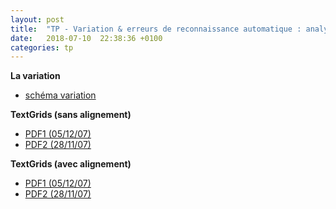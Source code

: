 ```yaml
---
layout: post
title:  "TP - Variation & erreurs de reconnaissance automatique : analyse phonétique"
date:   2018-07-10  22:38:36 +0100
categories: tp
---
```



**La variation**

- [schéma variation](https://bigdataspeech.github.io/TP/fichiers/Variation.pdf)

**TextGrids (sans alignement)**

- [PDF1 (05/12/07)](https://bigdataspeech.github.io/TP/fichiers/05_12_07_nb1_1_3103.83_3.3_empty.png)
- [PDF2 (28/11/07)](https://bigdataspeech.github.io/TP/fichiers/28_11_07_nb1_1_3589.19_4.3_empty.png)

**TextGrids (avec alignement)**

- [PDF1 (05/12/07)](https://bigdataspeech.github.io/TP/fichiers/05_12_07_nb1_1_3103.83_3.3_phn-wrd.png)
- [PDF2 (28/11/07)](https://bigdataspeech.github.io/TP/fichiers/28_11_07_nb1_1_3589.19_4.3_phn-wrd.png)

